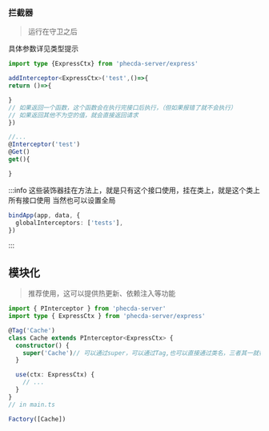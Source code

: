 ### 拦截器
> 运行在守卫之后

具体参数详见类型提示
```ts
import type {ExpressCtx} from 'phecda-server/express'

addInterceptor<ExpressCtx>('test',()=>{
return ()=>{

}
// 如果返回一个函数，这个函数会在执行完接口后执行，（但如果报错了就不会执行）
// 如果返回其他不为空的值，就会直接返回请求
})

//...
@Interceptor('test')
@Get()
get(){

}

```


:::info
这些装饰器挂在方法上，就是只有这个接口使用，挂在类上，就是这个类上所有接口使用
当然也可以设置全局

```ts
bindApp(app, data, {
  globalInterceptors: ['tests'],
})
```

:::

## 模块化

> 推荐使用，这可以提供热更新、依赖注入等功能

```ts
import { PInterceptor } from 'phecda-server'
import type { ExpressCtx } from 'phecda-server/express'

@Tag('Cache')
class Cache extends PInterceptor<ExpressCtx> {
  constructor() {
    super('Cache')// 可以通过super，可以通过Tag,也可以直接通过类名，三者其一就行
  }

  use(ctx: ExpressCtx) {
    // ...
  }
}
// in main.ts

Factory([Cache])
```

